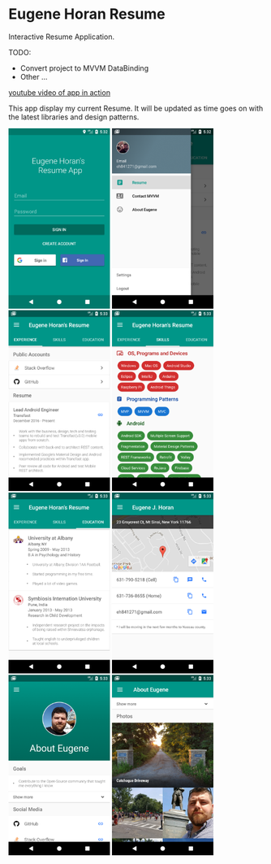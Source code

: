 # Eugene Horan Resume
Interactive Resume Application. 

TODO:
- Convert project to MVVM DataBinding
- Other ...

[youtube video of app in action](https://www.youtube.com/watch?v=7IJ8SwpVU9E&feature=youtu.be)


This app display my current Resume. It will be updated as time goes on with the latest libraries and design patterns. 

<img src="https://github.com/EugeneHoran/EugeneHoranResume/blob/master/images/0resumeLogin.png" alt="" data-canonical-src="https://github.com/EugeneHoran/EugeneHoranResume/blob/master/images/0resumeLogin.png" width="200" />

<img src="https://github.com/EugeneHoran/EugeneHoranResume/blob/master/images/1resumeNav.png" alt="" data-canonical-src="https://github.com/EugeneHoran/EugeneHoranResume/blob/master/images/1resumeNav.png" width="200"  />

<img src="https://github.com/EugeneHoran/EugeneHoranResume/blob/master/images/2resumeExperience.png" alt="" data-canonical-src="https://github.com/EugeneHoran/EugeneHoranResume/blob/master/images/2resumeExperience.png" width="200"  />

<img src="https://github.com/EugeneHoran/EugeneHoranResume/blob/master/images/3resumeSkills.png" alt="" data-canonical-src="https://github.com/EugeneHoran/EugeneHoranResume/blob/master/images/3resumeSkills.png" width="200"  />

<img src="https://github.com/EugeneHoran/EugeneHoranResume/blob/master/images/4resumeEducation.png" alt="" data-canonical-src="https://github.com/EugeneHoran/EugeneHoranResume/blob/master/images/4resumeEducation.png" width="200"  />

<img src="https://github.com/EugeneHoran/EugeneHoranResume/blob/master/images/5resumeContact.png" alt="" data-canonical-src="https://github.com/EugeneHoran/EugeneHoranResume/blob/master/images/5resumeContact.png" width="200"  />

<img src="https://github.com/EugeneHoran/EugeneHoranResume/blob/master/images/6resumeAboutTop.png" alt="" data-canonical-src="https://github.com/EugeneHoran/EugeneHoranResume/blob/master/images/6resumeAboutTop.png" width="200"  />

<img src="https://github.com/EugeneHoran/EugeneHoranResume/blob/master/images/7resumeAboutBottom.png" alt="" data-canonical-src="https://github.com/EugeneHoran/EugeneHoranResume/blob/master/images/7resumeAboutBottom.png" width="200"  />
